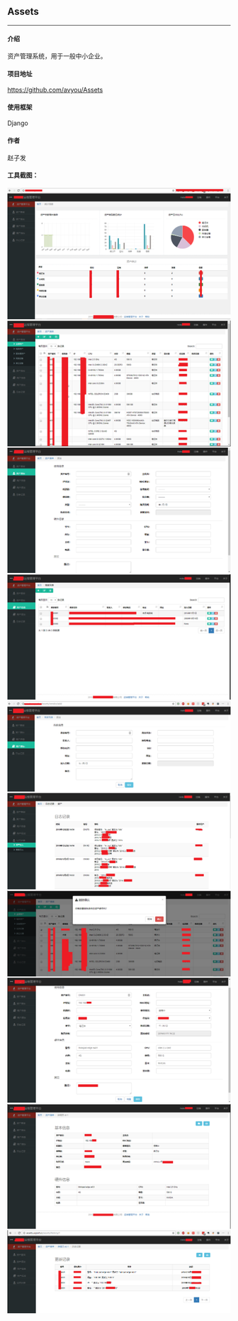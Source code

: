 ## Assets
------------
#### 介绍

资产管理系统，用于一般中小企业。

#### 项目地址
https://github.com/avyou/Assets

#### 使用框架
Django

#### 作者
赵子发

#### 工具截图：

![Alt text](https://raw.githubusercontent.com/avyou/Assets/master/document/a1.png)
![Alt text](https://raw.githubusercontent.com/avyou/Assets/master/document/a2.png)
![Alt text](https://raw.githubusercontent.com/avyou/Assets/master/document/a3.png)
![Alt text](https://raw.githubusercontent.com/avyou/Assets/master/document/a4.png)
![Alt text](https://raw.githubusercontent.com/avyou/Assets/master/document/a5.png)
![Alt text](https://raw.githubusercontent.com/avyou/Assets/master/document/a6.png)
![Alt text](https://raw.githubusercontent.com/avyou/Assets/master/document/a7.png)
![Alt text](https://raw.githubusercontent.com/avyou/Assets/master/document/a8.png)
![Alt text](https://raw.githubusercontent.com/avyou/Assets/master/document/a9.png)
![Alt text](https://raw.githubusercontent.com/avyou/Assets/master/document/a10.png)
